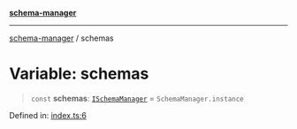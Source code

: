 [**schema-manager**](../README.md)

***

[schema-manager](../README.md) / schemas

# Variable: schemas

> `const` **schemas**: [`ISchemaManager`](../interfaces/ISchemaManager.md) = `SchemaManager.instance`

Defined in: [index.ts:6](https://github.com/data7expressions/schema-manager/blob/bff57ca616457cd11ff12a858d17453072d5f663/src/lib/index.ts#L6)
